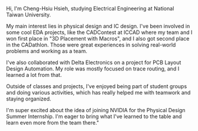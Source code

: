 
Hi, I'm Cheng-Hsiu Hsieh, studying Electrical Engineering at National Taiwan University. 

My main interest lies in physical design and IC design. I've been involved in some cool EDA projects, like the CADContest at ICCAD where my team and I won first place in "3D Placement with Macros", and I also got second place in the CADathlon. Those were great experiences in solving real-world problems and working as a team.

I've also collaborated with Delta Electronics on a project for PCB Layout Design Automation. My role was mostly focused on trace routing, and I learned a lot from that.

Outside of classes and projects, I've enjoyed being part of student groups and doing various activities, which has really helped me with teamwork and staying organized.

I'm super excited about the idea of joining NVIDIA for the Physical Design Summer Internship. I'm eager to bring what I've learned to the table and learn even more from the team there."